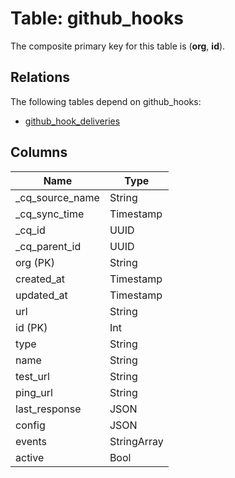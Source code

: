 # Table: github_hooks

The composite primary key for this table is (**org**, **id**).

## Relations

The following tables depend on github_hooks:
  - [github_hook_deliveries](github_hook_deliveries)

## Columns

| Name          | Type          |
| ------------- | ------------- |
|_cq_source_name|String|
|_cq_sync_time|Timestamp|
|_cq_id|UUID|
|_cq_parent_id|UUID|
|org (PK)|String|
|created_at|Timestamp|
|updated_at|Timestamp|
|url|String|
|id (PK)|Int|
|type|String|
|name|String|
|test_url|String|
|ping_url|String|
|last_response|JSON|
|config|JSON|
|events|StringArray|
|active|Bool|